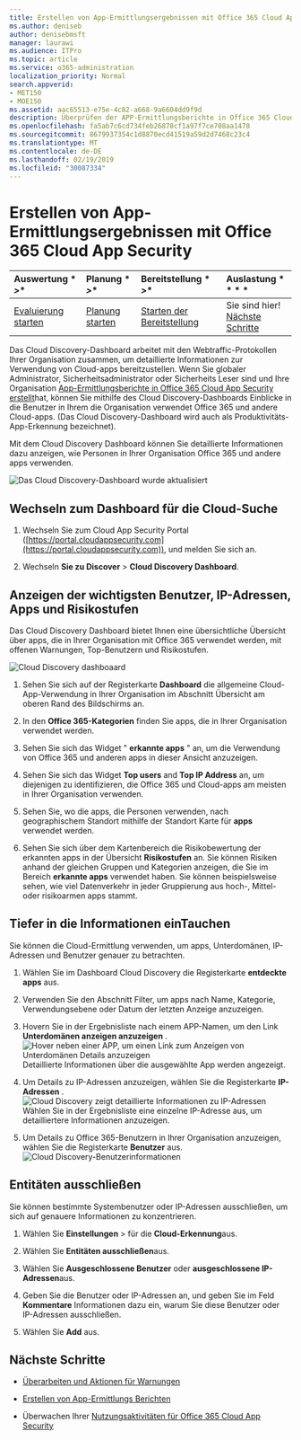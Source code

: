 ```yaml
---
title: Erstellen von App-Ermittlungsergebnissen mit Office 365 Cloud App Security
ms.author: deniseb
author: denisebmsft
manager: laurawi
ms.audience: ITPro
ms.topic: article
ms.service: o365-administration
localization_priority: Normal
search.appverid:
- MET150
- MOE150
ms.assetid: aac65513-e75e-4c82-a668-9a6604dd9f9d
description: Überprüfen der APP-Ermittlungsberichte in Office 365 Cloud-App-Sicherheit kann Ihnen helfen, mehr darüber zu erfahren, wie Personen in Ihrer Organisation Cloud-Apps verwenden. Nachdem Sie die APP-Ermittlungsberichte mithilfe von Protokolldateien aus Ihren Firewalls und Proxys erstellt haben, überarbeiten Sie die Ergebnisse im Dashboard App Discovery.
ms.openlocfilehash: fa5ab7c6cd734feb26878cf1a97f7ce708aa1478
ms.sourcegitcommit: 8679937354c1d8870ecd41519a59d2d7468c23c4
ms.translationtype: MT
ms.contentlocale: de-DE
ms.lasthandoff: 02/19/2019
ms.locfileid: "30087334"
---
```

# <a name="review-app-discovery-findings-in-office-365-cloud-app-security"></a>Erstellen von App-Ermittlungsergebnissen mit Office 365 Cloud App Security
  
|Auswertung * *\>**|Planung * *\>**|Bereitstellung * *\>**|Auslastung * * * *|
|:-----|:-----|:-----|:-----|
|[Evaluierung starten](office-365-cas-overview.md) <br/> |[Planung starten](get-ready-for-office-365-cas.md) <br/> |[Starten der Bereitstellung](turn-on-office-365-cas.md) <br/> |Sie sind hier!  <br/> [Nächste Schritte](#next-steps) <br/> |
   
Das Cloud Discovery-Dashboard arbeitet mit den Webtraffic-Protokollen Ihrer Organisation zusammen, um detaillierte Informationen zur Verwendung von Cloud-apps bereitzustellen. Wenn Sie globaler Administrator, Sicherheitsadministrator oder Sicherheits Leser sind und Ihre Organisation [App-Ermittlungsberichte in Office 365 Cloud App Security erstellt](create-app-discovery-reports-in-ocas.md)hat, können Sie mithilfe des Cloud Discovery-Dashboards Einblicke in die Benutzer in Ihrem die Organisation verwendet Office 365 und andere Cloud-apps. (Das Cloud Discovery-Dashboard wird auch als Produktivitäts-App-Erkennung bezeichnet).
  
 Mit dem Cloud Discovery Dashboard können Sie detaillierte Informationen dazu anzeigen, wie Personen in Ihrer Organisation Office 365 und andere apps verwenden. 
  
![Das Cloud Discovery-Dashboard wurde aktualisiert](media/12712681-c0b3-4cb3-b7fd-2cf2ad4e825f.png)
     
## <a name="go-to-the-cloud-discovery-dashboard"></a>Wechseln zum Dashboard für die Cloud-Suche

1. Wechseln Sie zum Cloud App Security Portal ([https://portal.cloudappsecurity.com](https://portal.cloudappsecurity.com)), und melden Sie sich an.
    
2. Wechseln **Sie zu Discover** \> **Cloud Discovery Dashboard**.
    
## <a name="see-your-top-users-ip-addresses-apps-and-risk-levels"></a>Anzeigen der wichtigsten Benutzer, IP-Adressen, Apps und Risikostufen

Das Cloud Discovery Dashboard bietet Ihnen eine übersichtliche Übersicht über apps, die in Ihrer Organisation mit Office 365 verwendet werden, mit offenen Warnungen, Top-Benutzern und Risikostufen.
  
![Cloud Discovery dashboaard](media/06696946-fbdf-4781-b5b8-2ac074fcb2a1.png)
  
1. Sehen Sie sich auf der Registerkarte **Dashboard** die allgemeine Cloud-App-Verwendung in Ihrer Organisation im Abschnitt Übersicht am oberen Rand des Bildschirms an. 
    
2. In den **Office 365-Kategorien** finden Sie apps, die in Ihrer Organisation verwendet werden. 
    
3. Sehen Sie sich das Widget " **erkannte apps** " an, um die Verwendung von Office 365 und anderen apps in dieser Ansicht anzuzeigen. 
    
4. Sehen Sie sich das Widget **Top users** and **Top IP Address** an, um diejenigen zu identifizieren, die Office 365 und Cloud-apps am meisten in Ihrer Organisation verwenden. 
    
5. Sehen Sie, wo die apps, die Personen verwenden, nach geographischem Standort mithilfe der Standort Karte für **apps** verwendet werden. 
    
6. Sehen Sie sich über dem Kartenbereich die Risikobewertung der erkannten apps in der Übersicht **Risikostufen** an. Sie können Risiken anhand der gleichen Gruppen und Kategorien anzeigen, die Sie im Bereich **erkannte apps** verwendet haben. Sie können beispielsweise sehen, wie viel Datenverkehr in jeder Gruppierung aus hoch-, Mittel-oder risikoarmen apps stammt. 
    
## <a name="dive-deeper-into-the-information"></a>Tiefer in die Informationen einTauchen

Sie können die Cloud-Ermittlung verwenden, um apps, Unterdomänen, IP-Adressen und Benutzer genauer zu betrachten.
  
1. Wählen Sie im Dashboard Cloud Discovery die Registerkarte **entdeckte apps** aus. 
    
2. Verwenden Sie den Abschnitt Filter, um apps nach Name, Kategorie, Verwendungsebene oder Datum der letzten Anzeige anzuzeigen.
    
3. Hovern Sie in der Ergebnisliste nach einem APP-Namen, um den Link **Unterdomänen anzeigen anzuzeigen** .<br/> ![Hover neben einer APP, um einen Link zum Anzeigen von Unterdomänen Details anzuzeigen](media/4a212215-8a2c-46fd-9ef9-89e4064658a6.png)<br/>Detaillierte Informationen über die ausgewählte App werden angezeigt.
    
4. Um Details zu IP-Adressen anzuzeigen, wählen Sie die Registerkarte **IP-Adressen** .<br/>![Cloud Discovery zeigt detaillierte Informationen zu IP-Adressen](media/0c742bf6-da9e-4d22-8656-a27a5007d5d5.png)<br/>Wählen Sie in der Ergebnisliste eine einzelne IP-Adresse aus, um detailliertere Informationen anzuzeigen.
    
5. Um Details zu Office 365-Benutzern in Ihrer Organisation anzuzeigen, wählen Sie die Registerkarte **Benutzer** aus.<br/>![Cloud Discovery-Benutzerinformationen](media/2d9c2d85-01e6-4057-8020-d9a68f26bbac.png)
  
## <a name="exclude-entities"></a>Entitäten ausschließen

Sie können bestimmte Systembenutzer oder IP-Adressen ausschließen, um sich auf genauere Informationen zu konzentrieren.
  
1. Wählen Sie **Einstellungen** \> für die **Cloud-Erkennung**aus.
    
2. Wählen Sie **Entitäten ausschließen**aus.
    
3. Wählen Sie **Ausgeschlossene Benutzer** oder **ausgeschlossene IP-Adressen**aus.
    
4. Geben Sie die Benutzer oder IP-Adressen an, und geben Sie im Feld **Kommentare** Informationen dazu ein, warum Sie diese Benutzer oder IP-Adressen ausschließen. 
    
5. Wählen Sie **Add** aus.
    
## <a name="next-steps"></a>Nächste Schritte

- [Überarbeiten und Aktionen für Warnungen](review-office-365-cas-alerts.md)
    
- [Erstellen von App-Ermittlungs Berichten](create-app-discovery-reports-in-ocas.md)
    
- Überwachen Ihrer [Nutzungsaktivitäten für Office 365 Cloud App Security](utilization-activities-for-ocas.md)
    

